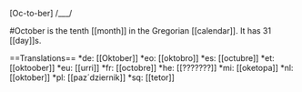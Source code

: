 [Oc-to-ber] /___/

#October is the tenth [[month]] in the Gregorian [[calendar]]. It has 31 [[day]]s.

==Translations==
*de: [[Oktober]]
*eo: [[oktobro]]
*es: [[octubre]]
*et: [[oktoober]]
*eu: [[urri]]
*fr: [[octobre]]
*he: [[???????]]
*mi: [[oketopa]]
*nl: [[oktober]]
*pl: [[paz´dziernik]]
*sq: [[tetor]]